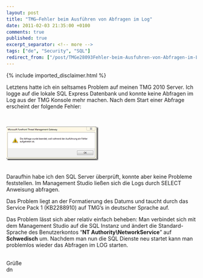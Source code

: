 ```yaml
---
layout: post
title: "TMG–Fehler beim Ausführen von Abfragen im Log"
date: 2011-02-03 21:35:00 +0100
comments: true
published: true
excerpt_separator: <!-- more -->
tags: ["de", "Security", "SQL"]
redirect_from: ["/post/TMGe28093Fehler-beim-Ausfuhren-von-Abfragen-im-Log", "/post/tmge28093fehler-beim-ausfuhren-von-abfragen-im-log"]
---
```

<!-- more -->
{% include imported_disclaimer.html %}
<p>Letztens hatte ich ein seltsames Problem auf meinen TMG 2010 Server. Ich logge auf die lokale SQL Express Datenbank und konnte keine Abfragen im Log aus der TMG Konsole mehr machen. Nach dem Start einer Abfrage erscheint der folgende Fehler:</p>
<p>&nbsp;</p>
<p><a href="/assets/image_297.png"><img style="background-image: none; padding-left: 0px; padding-right: 0px; display: inline; padding-top: 0px; border: 0px;" title="image" src="/assets/image_thumb_295.png" alt="image" width="244" height="90" border="0" /></a></p>
<p><br />Daraufhin habe ich den SQL Server &uuml;berpr&uuml;ft, konnte aber keine Probleme feststellen. Im Management Studio lie&szlig;en sich die Logs durch SELECT Anweisung abfragen.</p>
<p>Das Problem liegt an der Formatierung des Datums und taucht durch das Service Pack 1 (KB2288910) auf TMG&rsquo;s in deutscher Sprache auf.</p>
<p>Das Problem l&auml;sst sich aber relativ einfach beheben: Man verbindet sich mit dem Management Studio auf die SQL Instanz und &auml;ndert die Standard-Sprache des Benutzerkontos &ldquo;<strong>NT Authority\NetworkService</strong>&rdquo; auf <strong>Schwedisch</strong> um. Nachdem man nun die SQL Dienste neu startet kann man problemlos wieder das Abfragen im LOG starten.</p>
<p><br />Gr&uuml;&szlig;e <br />dn</p>
